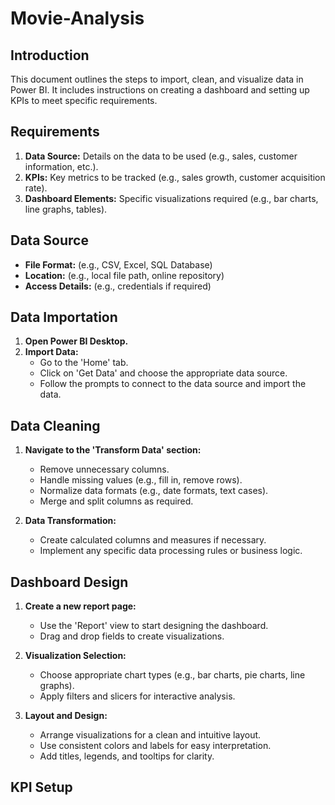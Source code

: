 # Movie-Analysis

## Introduction
This document outlines the steps to import, clean, and visualize data in Power BI. It includes instructions on creating a dashboard and setting up KPIs to meet specific requirements.

## Requirements
1. **Data Source:** Details on the data to be used (e.g., sales, customer information, etc.).
2. **KPIs:** Key metrics to be tracked (e.g., sales growth, customer acquisition rate).
3. **Dashboard Elements:** Specific visualizations required (e.g., bar charts, line graphs, tables).

## Data Source
- **File Format:** (e.g., CSV, Excel, SQL Database)
- **Location:** (e.g., local file path, online repository)
- **Access Details:** (e.g., credentials if required)

## Data Importation
1. **Open Power BI Desktop.**
2. **Import Data:**
   - Go to the 'Home' tab.
   - Click on 'Get Data' and choose the appropriate data source.
   - Follow the prompts to connect to the data source and import the data.

## Data Cleaning
1. **Navigate to the 'Transform Data' section:**
   - Remove unnecessary columns.
   - Handle missing values (e.g., fill in, remove rows).
   - Normalize data formats (e.g., date formats, text cases).
   - Merge and split columns as required.

2. **Data Transformation:**
   - Create calculated columns and measures if necessary.
   - Implement any specific data processing rules or business logic.

## Dashboard Design
1. **Create a new report page:**
   - Use the 'Report' view to start designing the dashboard.
   - Drag and drop fields to create visualizations.

2. **Visualization Selection:**
   - Choose appropriate chart types (e.g., bar charts, pie charts, line graphs).
   - Apply filters and slicers for interactive analysis.

3. **Layout and Design:**
   - Arrange visualizations for a clean and intuitive layout.
   - Use consistent colors and labels for easy interpretation.
   - Add titles, legends, and tooltips for clarity.

## KPI Setup
